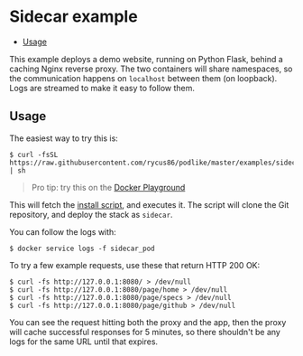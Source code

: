 # Sidecar example

- [Usage](#usage)

This example deploys a demo website, running on Python Flask, behind a caching Nginx reverse proxy. The two containers will share namespaces, so the communication happens on `localhost` between them (on loopback). Logs are streamed to make it easy to follow them.

## Usage

The easiest way to try this is:

```shell
$ curl -fsSL https://raw.githubusercontent.com/rycus86/podlike/master/examples/sidecar/install.sh | sh
```

> Pro tip: try this on the [Docker Playground](https://labs.play-with-docker.com/)

This will fetch the [install script](https://github.com/rycus86/podlike/blob/master/examples/sidecar/install.sh), and executes it. The script will clone the Git repository, and deploy the stack as `sidecar`.

You can follow the logs with:

```shell
$ docker service logs -f sidecar_pod
```

To try a few example requests, use these that return HTTP 200 OK:

```shell
$ curl -fs http://127.0.0.1:8080/ > /dev/null
$ curl -fs http://127.0.0.1:8080/page/home > /dev/null
$ curl -fs http://127.0.0.1:8080/page/specs > /dev/null
$ curl -fs http://127.0.0.1:8080/page/github > /dev/null
```

You can see the request hitting both the proxy and the app, then the proxy will cache successful responses for 5 minutes, so there shouldn't be any logs for the same URL until that expires.
